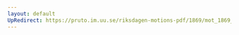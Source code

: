 ```yaml
---
layout: default
UpRedirect: https://pruto.im.uu.se/riksdagen-motions-pdf/1869/mot_1869__ak__333/mot_1869__ak__333-001.pdf
---
```

